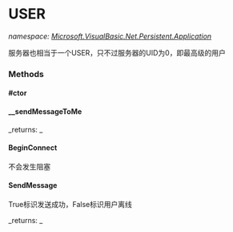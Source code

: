 ﻿
# USER
_namespace: [Microsoft.VisualBasic.Net.Persistent.Application](N-Microsoft.VisualBasic.Net.Persistent.Application.md)_

服务器也相当于一个USER，只不过服务器的UID为0，即最高级的用户

### Methods

#### #ctor

#### __sendMessageToMe


_returns: _
#### BeginConnect
不会发生阻塞
#### SendMessage
True标识发送成功，False标识用户离线

_returns: _



